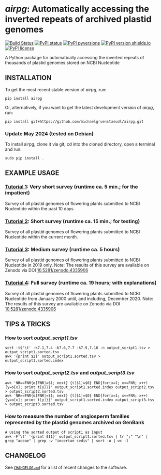 *airpg*: Automatically accessing the inverted repeats of archived plastid genomes
=================================================================================

[![Build Status](https://travis-ci.com/michaelgruenstaeudl/airpg.svg?branch=master)](https://travis-ci.com/michaelgruenstaeudl/airpg)
[![PyPI status](https://img.shields.io/pypi/status/airpg.svg)](https://pypi.python.org/pypi/airpg/)
[![PyPI pyversions](https://img.shields.io/pypi/pyversions/airpg.svg)](https://pypi.python.org/pypi/airpg/)
[![PyPI version shields.io](https://img.shields.io/pypi/v/airpg.svg)](https://pypi.python.org/pypi/airpg/)
[![PyPI license](https://img.shields.io/pypi/l/airpg.svg)](https://pypi.python.org/pypi/airpg/)

A Python package for automatically accessing the inverted repeats of thousands of plastid genomes stored on NCBI Nucleotide

## INSTALLATION
To get the most recent stable version of *airpg*, run:

    pip install airpg

Or, alternatively, if you want to get the latest development version of *airpg*, run:

    pip install git+https://github.com/michaelgruenstaeudl/airpg.git

### Update May 2024 (tested on Debian)

To install airpg, clone it via git, cd into the cloned directory, open a terminal and run:

    sudo pip install .


## EXAMPLE USAGE

### [Tutorial 1](https://github.com/michaelgruenstaeudl/airpg/tree/main/airpg/tutorials/tutorial1.md): Very short survey (runtime ca. 5 min.; for the impatient)
Survey of all plastid genomes of flowering plants submitted to NCBI Nucleotide within the past 10 days.

### [Tutorial 2](https://github.com/michaelgruenstaeudl/airpg/tree/main/airpg/tutorials/tutorial2.md): Short survey (runtime ca. 15 min.; for testing)
Survey of all plastid genomes of flowering plants submitted to NCBI Nucleotide within the current month.

### [Tutorial 3](https://github.com/michaelgruenstaeudl/airpg/tree/main/airpg/tutorials/tutorial3.md): Medium survey (runtime ca. 5 hours)
Survey of all plastid genomes of flowering plants submitted to NCBI Nucleotide in 2019 only. Note: The results of this survey are available on Zenodo via DOI [10.5281/zenodo.4335906](https://zenodo.org/record/4335906)

### [Tutorial 4](https://github.com/michaelgruenstaeudl/airpg/tree/main/airpg/tutorials/tutorial4.md): Full survey (runtime ca. 19 hours; with explanations)
Survey of all plastid genomes of flowering plants submitted to NCBI Nucleotide from January 2000 until, and including, December 2020. Note: The results of this survey are available on Zenodo via DOI [10.5281/zenodo.4335906](https://zenodo.org/record/4335906)


## TIPS & TRICKS

### How to sort *output_script1.tsv*
```
sort -t$'\t' -k7.1,7.4 -k7.6,7.7 -k7.9,7.10 -n output_script1.tsv > output_script1.sorted.tsv
awk '{print $2}' output_script1.sorted.tsv > output_script1.sorted.index
```

### How to sort *output_script2.tsv* and *output_script3.tsv*
```
awk 'NR==FNR{o[FNR]=$1; next} {t[$1]=$0} END{for(x=1; x<=FNR; x++){y=o[x]; print t[y]}}' output_script1.sorted.index output_script2.tsv > output_script2.sorted.tsv
awk 'NR==FNR{o[FNR]=$1; next} {t[$1]=$0} END{for(x=1; x<=FNR; x++){y=o[x]; print t[y]}}' output_script1.sorted.index output_script3.tsv > output_script3.sorted.tsv
```

### How to measure the number of angiosperm families represented by the plastid genomes archived on GenBank
```
# Using the sorted output of script1 as input
awk -F'\t' '{print $11}' output_script1.sorted.tsv | tr ";" "\n" | grep "aceae" | grep -v "incertae sedis" | sort -u | wc -l
```

<!--
## PACKAGING INSTRUCTIONS
```
#pip install .  ## For local testing

python3 -m build
python3 -m twine upload --repository testpypi dist/*
python3 -m pip install --index-url https://test.pypi.org/simple/ --no-deps airpg

python3 -m twine upload dist/*
python3 -m pip install airpg
```
-->

## CHANGELOG
See [`CHANGELOG.md`](CHANGELOG.md) for a list of recent changes to the software.
